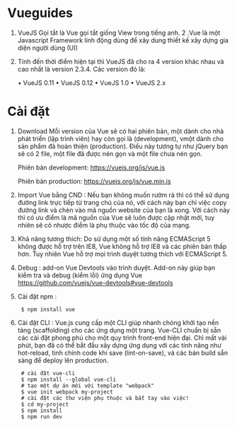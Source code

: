 # Vueguides
1. VueJS Gọi tắt là Vue gọi tắt giống View  trong tiếng anh. 
2 .Vue là một Javascript Framework linh động dùng để xây dung thiết kế xây dựng gia diện người dùng (UI)
3. Tính đến thời điểm hiện tại thì VueJS đã cho ra 4 version khác nhau và cao nhất là version 2.3.4. Các version đó là:

    •	VueJS 0.11
    •	VueJS 0.12
    •	VueJS 1.0
    •	VueJS 2.x
# Cài đặt
1. Download
    Mỗi version của Vue sẽ có hai phiên bản, một dành cho nhà phát triển (lập trình viên)  hay còn gọi là (development), vmột dành cho sản phẩm đã hoàn thiện (production). Điều này tương tự như jQuery bạn sẽ có 2 file, một file đã được nén gọn và một file chưa nén gọn.
    
    Phiên bản development: https://vuejs.org/js/vue.js
    
    Phiên bản production: https://vuejs.org/js/vue.min.js
2. Import Vue bằng CND :
    Nếu bạn không muốn rườm rà thì có thể sử dụng đường link trực tiếp từ trang chủ của nó, với cách này bạn chỉ việc copy đường link và chèn vào mã nguồn website của bạn là xong. Với cách này thì có ưu điểm là mã nguồn của Vue sẽ luôn được cập nhật mới, tuy nhiên sẽ có nhược điểm là phụ thuộc vào tốc độ của mạng.
3. Khả năng tương thích: 
    Do sử dụng một số tính năng ECMAScript 5 không được hỗ trợ trên IE8, Vue không hỗ trợ IE8 và các phiên bản thấp hơn. Tuy nhiên Vue hỗ trợ mọi trình duyệt tương thích với ECMAScript 5.
4. Debug :
    add-on Vue Devtools vào trình duyệt. Add-on này giúp bạn kiểm tra và debug (kiểm lỗi) ứng dụng Vue 
    https://github.com/vuejs/vue-devtools#vue-devtools
5. Cài đặt npm :         
       
        $ npm install vue
6. Cài đặt CLI :
    Vue.js cung cấp một CLI giúp nhanh chóng khởi tạo nền tảng (scaffolding) cho các ứng dụng một trang. Vue-CLI chuẩn bị sẵn các cài đặt phong phú cho một quy trình front-end hiện đại. Chỉ mất vài phút, bạn đã có thể bắt đầu xây dựng ứng dụng với các tính năng như hot-reload, tinh chỉnh code khi save (lint-on-save), và các bản build sẵn sàng để deploy lên production.
        
        # cài đặt vue-cli
        $ npm install --global vue-cli
        # tạo một dự án mới với template "webpack"
        $ vue init webpack my-project
        # cài đặt các thư viện phụ thuộc và bắt tay vào việc!
        $ cd my-project
        $ npm install
        $ npm run dev
